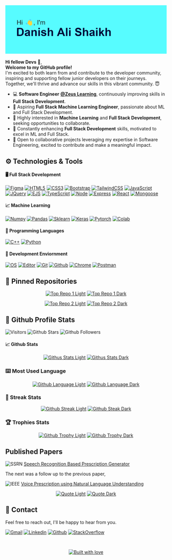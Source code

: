 <!-- HEADER -->
<picture>
  <source srcset="images\header.webp">
  <img src="images\fallback\header.png" alt="Hi, I'm Danish Ali Shaikh">
</picture>

<!-- INTRODUCTION -->
**Hi fellow Devs** :wave:,  
**Welcome to my GitHub profile!**  
I'm excited to both learn from and contribute to the developer community, inspiring and supporting fellow junior developers on their journeys. Together, we'll thrive and advance our skills in this vibrant community. :innocent:

<!-- CURRENT STATUS -->
- 💻 **Software Engineer** [**@Zeus Learning**][company-url], continuously improving skills in **Full Stack Development**.
- 🔭 Aspiring **Full Stack Machine Learning Engineer**, passionate about ML and Full Stack Development.
- 👀 Highly interested in **Machine Learning** and **Full Stack Development**, seeking opportunities to collaborate.
- 🌱 Constantly enhancing **Full Stack Development** skills, motivated to excel in ML and Full Stack.
- 💞️ Open to collaborative projects leveraging my expertise in Software Engineering, excited to contribute and make a meaningful impact.

<!-- TECHNOLOGY STACK -->
## :gear: Technologies & Tools
#### :desktop_computer: Full Stack Development
[![Figma][figma-shield]][figma-url]
[![HTML5][html5-shield]][html5-url]
[![CSS3][css3-shield]][css3-url]
[![Bootstrap][bootstrap-shield]][bootstrap-url]
[![TailwindCSS][tailwindcss-shield]][tailwindcss-url]
[![JavaScript][javascript-shield]][javascript-url]
[![JQuery][jquery-shield]][jquery-url]
[![EJS][ejs-shield]][ejs-url]
[![TypeScript][typescript-shield]][typescript-url]
[![Node][node-shield]][node-url]
[![Express][express-shield]][express-url]
[![React][react-shield]][react-url]
[![Mongoose][mongoose-shield]][mongoose-url]

#### :chart_with_upwards_trend: Machine Learning
[![Numpy][numpy-shield]][numpy-url]
[![Pandas][pandas-shield]][pandas-url]
[![Sklearn][sklearn-shield]][sklearn-url]
[![Keras][keras-shield]][keras-url]
[![Pytorch][pytorch-shield]][pytorch-url]
[![Colab][colab-shield]][colab-url]

#### :nut_and_bolt: Programming Languages
[![C++][c++-shield]][c++-url]
[![Python][python-shield]][python-url]

#### :arrows_counterclockwise: Development Enviornment
[![OS][os-shield]][os-url]
[![Editor][editor-shield]][editor-url]
[![Git][git-shield]][git-url]
[![Github][github-shield]][github-profile-url]
[![Chrome][chrome-shield]][chrome-url]
[![Postman][postman-shield]][postman-url]

<!-- PINNED REPOSITORIES -->
## :pushpin: Pinned Repositories
<div align="center">

  [![Top Repo 1 Light][top-repo-1-light]][top-repo-1-light-base]
  [![Top Repo 1  Dark][top-repo-1-dark]][top-repo-1-dark-base]

  [![Top Repo 2 Light][top-repo-2-light]][top-repo-2-light-base]
  [![Top Repo 2  Dark][top-repo-2-dark]][top-repo-2-dark-base]

</div>

<!-- GITHUB PROFILE STATS -->
## :page_facing_up: Github Profile Stats
![Visitors][visitors-badge]
![Github Stars][github-stars-shield]
![Github Followers][github-followers-shield]

#### :chart_with_upwards_trend: Github Stats
<div align="center">

  [![Githus Stats Light][github-stats-light]][github-stats-light-base]
  [![Githus Stats Dark][github-stats-dark]][github-stats-dark-base]

</div>

### :keyboard: Most Used Language
<div align="center">

  [![Github Language Light][github-language-light]][github-language-light-base]
  [![Github Language Dark][github-language-dark]][github-language-dark-base]

</div>

### :dart: Streak Stats
<div align="center">

  [![Github Streak Light][github-streak-light]][github-streak-light-base]
  [![Github Steak Dark][github-streak-dark]][github-streak-dark-base]

</div>

### :trophy: Trophies Stats
<div align="center">

  [![Github Trophy Light][github-trophy-light]][github-trophy-light-base]
  [![Github Trophy Dark][github-trophy-dark]][github-trophy-dark-base]

</div>

## Published Papers
![SSRN][ssrn-shield] [Speech Recognition Based Prescription Generator][ssrn-paper-url]

The next was a follow up to the previous paper,

![IEEE][ieee-shield] [Voice Prescription using Natural Language Understanding][ieee-paper-url]

<div align="center">

  [![Quote Light][quote-light]][quote-light-base]
  [![Quote Dark][quote-dark]][quote-dark-base]

</div>

## :signal_strength: Contact
Feel free to reach out, I'll be happy to hear from you.

<!-- SOCIAL SHIELDS -->
[![Gmail][gmail-shield]][gmail-url]
[![Linkedin][linkedin-shield]][linkedin-url]
[![Github][github-profile-shield]][github-profile-url]
[![StackOverflow][stackoverflow-shield]][stackoverflow-url]

<br>

<!-- FOOTER QUOTE -->
<div align="center">

<a href="https://github.com/DAShaikh10">![Built with love][built-with-love-badge]</a>

</div>

<!-- COMPANY URL -->
[company-url]: https://www.zeuslearning.com

<!-- MARKDOWN PINNED REPOS -->
[top-repo-1-light]: https://github-readme-stats.vercel.app/api/pin/?username=DAShaikh10&repo=Tic-Tac-Toe&bg_color=30,7ad7f0,92dff3,b7e9f7,dbf3fa,f5fcff&title_color=071952&text_color=00007f&border_color=071952&border_radius=5&icon_color=071952#gh-light-mode-only
[top-repo-1-light-base]: https://github-readme-stats.vercel.app/api/pin/?username=DAShaikh10&repo=Tic-Tac-Toe#gh-light-mode-only
[top-repo-1-dark]: https://github-readme-stats.vercel.app/api/pin/?username=DAShaikh10&repo=Tic-Tac-Toe&theme=yeblu#gh-dark-mode-only
[top-repo-1-dark-base]: https://github-readme-stats.vercel.app/api/pin/?username=DAShaikh10&repo=Tic-Tac-Toe#gh-dark-mode-only
[top-repo-2-light]: https://github-readme-stats.vercel.app/api/pin/?username=DAShaikh10&repo=Turtle-Logos&bg_color=30,7ad7f0,92dff3,b7e9f7,dbf3fa,f5fcff&title_color=071952&text_color=00007f&border_color=071952&border_radius=5&icon_color=071952#gh-light-mode-only
[top-repo-2-light-base]: https://github-readme-stats.vercel.app/api/pin/?username=DAShaikh10&repo=Turtle-Logos#gh-light-mode-only
[top-repo-2-dark]: https://github-readme-stats.vercel.app/api/pin/?username=DAShaikh10&repo=Turtle-Logos&theme=yeblu#gh-dark-mode-only
[top-repo-2-dark-base]: https://github-readme-stats.vercel.app/api/pin/?username=DAShaikh10&repo=Turtle-Logos#gh-dark-mode-only

<!-- MARKDOWN STATS -->
[github-language-light]: https://github-readme-stats.vercel.app/api/top-langs/?username=DAShaikh10&size_weight=0.5&count_weight=0.5&bg_color=30,7ad7f0,92dff3,b7e9f7,dbf3fa,f5fcff&title_color=071952&text_color=00007f&border_color=071952&border_radius=5#gh-light-mode-only
[github-language-light-base]: https://github-readme-stats.vercel.app/api/top-langs/?username=DAShaikh10#gh-light-mode-only
[github-language-dark]: https://github-readme-stats.vercel.app/api/top-langs/?username=DAShaikh10&theme=yeblu&size_weight=0.5&count_weight=0.5#gh-dark-mode-only
[github-language-dark-base]: https://github-readme-stats.vercel.app/api/top-langs/?username=DAShaikh10#gh-dark-mode-only
[github-stats-light]: https://github-readme-stats.vercel.app/api?username=DAShaikh10&show_icons=true&include_all_commits=true&count_private=true&bg_color=30,7ad7f0,92dff3,b7e9f7,dbf3fa,f5fcff&title_color=071952&text_color=00007f&border_color=071952&border_radius=5&icon_color=071952#gh-light-mode-only
[github-stats-light-base]: https://github-readme-stats.vercel.app/api?username=DAShaikh10#gh-light-mode-only
[github-stats-dark]: https://github-readme-stats.vercel.app/api?username=DAShaikh10&theme=yeblu&show_icons=true&include_all_commits=true&count_private=true#gh-dark-mode-only
[github-stats-dark-base]: https://github-readme-stats.vercel.app/api?username=DAShaikh10#gh-dark-mode-only
[github-streak-light]: https://github-readme-streak-stats.herokuapp.com?user=DAShaikh10&theme=ocean-gradient&border_radius=5#gh-light-mode-only
[github-streak-light-base]: https://github-readme-streak-stats.herokuapp.com?user=DAShaikh10#gh-light-mode-only
[github-streak-dark]: https://github-readme-streak-stats.herokuapp.com/?user=DAShaikh10&theme=yeblu#gh-dark-mode-only
[github-streak-dark-base]: https://github-readme-streak-stats.herokuapp.com/?user=DAShaikh10#gh-dark-mode-only
[github-trophy-light]: https://github-profile-trophy.vercel.app/?username=DAShaikh10&column=-1&margin-h=15&margin-w=15&no-frame=true&theme=flat#gh-light-mode-only
[github-trophy-light-base]: https://github-profile-trophy.vercel.app/?username=DAShaikh10#gh-light-mode-only
[github-trophy-dark]: https://github-profile-trophy.vercel.app/?username=DAShaikh10&column=-1&margin-h=15&margin-w=15&no-frame=true&theme=algolia#gh-dark-mode-only
[github-trophy-dark-base]: https://github-profile-trophy.vercel.app/?username=DAShaikh10#gh-dark-mode-only

<!-- MARKDOWN shieldS -->
[bootstrap-shield]: https://img.shields.io/badge/Bootstrap-informational?style=flat&logo=bootstrap&labelColor=white&color=7952b3
[c++-shield]: https://img.shields.io/badge/C++-informational?style=flat&logo=c%2B%2B&labelColor=gray
[chrome-shield]: https://img.shields.io/badge/Browser-Chrome-red?style=flat&logo=google-chrome&logoColor=white
[colab-shield]: https://img.shields.io/badge/Colab-white?style=flat&logo=google-colab&logoColor=orange&labelColor=gray
[css3-shield]: https://img.shields.io/badge/CSS3-informational?style=flat&logo=css3&labelColor=1572b6&color=white
[editor-shield]: https://img.shields.io/badge/Editor-VS_Code-informational?style=flat&logo=visual-studio-code&logoColor=007acc&color=007acc
[ejs-shield]: https://img.shields.io/badge/EJS-informational?style=flat&logo=e&labelColor=darkorange&color=white
[express-shield]: https://img.shields.io/badge/Express-informational?style=flat&logo=express&labelColor=black&color=white
[figma-shield]: https://img.shields.io/badge/Figma-informational?style=flat&logo=figma&labelColor=white&color=f24e1e
[git-shield]: https://img.shields.io/badge/Version%20Control-Git-informational?style=flat&logo=git&color=f05032
[github-shield]: https://img.shields.io/badge/-Github-informational?style=flat&logo=github&color=181717
[github-followers-shield]: https://img.shields.io/github/followers/DAShaikh10?style=social
[github-profile-shield]: https://img.shields.io/badge/Danish%20Ali-181717?style=flat&logo=github
[github-stars-shield]: https://img.shields.io/github/stars/DAShaikh10?style=social
[gmail-shield]: https://img.shields.io/badge/Danish%20Ali-grey?style=flat&logo=gmail
[html5-shield]: https://img.shields.io/badge/HTML5-informational?style=flat&logo=html5&labelColor=white&color=e34f26
[ieee-shield]: https://img.shields.io/badge/IEEE-informational?style=flat&logo=ieee
[javascript-shield]: https://img.shields.io/badge/JavaScript-informational?style=flat&logo=javascript&labelColor=gray&color=f7df1e
[jquery-shield]: https://img.shields.io/badge/JQuery-informational?style=flat&logo=jquery&labelColor=0769ad&color=white
[keras-shield]: https://img.shields.io/badge/Keras-informational?style=flat&logo=keras&color=d00000
[linkedin-shield]: https://img.shields.io/badge/Danish%20Ali-0a66c2?style=flat&logo=linkedin&logoColor=white
[mongoose-shield]: https://img.shields.io/badge/Mongoose-informational?style=flat&logo=mongoose&labelColor=880000&color=white
[node-shield]: https://img.shields.io/badge/Node-informational?style=flat&logo=nodedotjs&labelColor=white&color=339933
[numpy-shield]: https://img.shields.io/badge/Numpy-informational?style=flat&logo=numpy&logoColor=013243&labelColor=white&color=013243
[os-shield]: https://img.shields.io/badge/OS-Windows-informational?style=flat&logo=windows11&color=0078d4
[pandas-shield]: https://img.shields.io/badge/Pandas-informational?style=flat&logo=pandas&labelColor=150458&color=white
[postman-shield]: https://img.shields.io/badge/Postman-informational?style=flat&logo=postman&labelColor=white&color=ef5b25
[python-shield]: https://img.shields.io/badge/Python-informational?style=flat&logo=python&logoColor=ffdc51&labelColor=gray&color=3776ab
[pytorch-shield]: https://img.shields.io/badge/Pytorch-informational?style=flat&logo=pytorch&color=white
[react-shield]: https://img.shields.io/badge/React-informational?style=flat&logo=react&labelColor=black&color=white
[sklearn-shield]: https://img.shields.io/badge/scikit--learn-Informational?style=flat&logo=scikit-learn&logoColor=white&labelColor=blue&color=f7931e
[stackoverflow-shield]: https://img.shields.io/badge/Danish%20Ali-white?style=flat&logo=stackoverflow
[ssrn-shield]: https://img.shields.io/badge/SSRN-informational?style=flat&logo=ssrn&logoColor=darkblue&color=white
[tailwindcss-shield]: https://img.shields.io/badge/TailwindCSS-informational?style=flat&logo=tailwindcss&labelColor=white&color=06b6d4
[typescript-shield]: https://img.shields.io/badge/TypeScript-informational?style=flat&logo=typescript&labelColor=white&color=3178c6

<!-- MARKDOWN URL -->
[bootstrap-url]: https://getbootstrap.com
[c++-url]: https://isocpp.org
[chrome-url]: https://www.google.com/intl/en_us/chrome
[colab-url]: https://colab.research.google.com
[css3-url]: https://developer.mozilla.org/en-US/docs/Web/CSS
[editor-url]: https://code.visualstudio.com
[ejs-url]: https://ejs.co
[express-url]: https://expressjs.com
[figma-url]: https://www.figma.com
[git-url]: https://git-scm.com
[github-profile-url]: https://github.com/DAShaikh10
[gmail-url]: mailto:D.A.Shaikh10@gmail.com
[html5-url]: https://developer.mozilla.org/en-US/docs/Glossary/HTML5
[ieee-paper-url]: https://ieeexplore.ieee.org/document/9807998
[javascript-url]: https://developer.mozilla.org/en-US/docs/Web/JavaScript
[jquery-url]: https://jquery.com
[keras-url]: https://keras.io
[linkedin-url]: https://www.linkedin.com/in/danish-ali-shaikh
[mongoose-url]: https://mongoosejs.com
[node-url]: https://nodejs.org
[numpy-url]: https://numpy.org
[os-url]: https://www.microsoft.com/en-in/windows
[pandas-url]: https://pandas.pydata.org
[postman-url]: https://www.postman.com
[python-url]: https://www.python.org
[pytorch-url]: https://pytorch.org
[react-url]: https://reactjs.org
[sklearn-url]: https://scikit-learn.org
[stackoverflow-url]: https://stackoverflow.com/users/17414897/dashaikh
[ssrn-paper-url]: https://papers.ssrn.com/sol3/papers.cfm?abstract_id=3867738
[tailwindcss-url]: https://v1.tailwindcss.com
[typescript-url]: https://www.typescriptlang.org

<!-- MARKDOWN QUOTE -->
[quote-light]: https://quotes-github-readme.vercel.app/api?theme=catppuccin_latte#gh-light-mode-only
[quote-light-base]: https://quotes-github-readme.vercel.app/api#gh-light-mode-only
[quote-dark]: https://quotes-github-readme.vercel.app/api?type=horizontal&theme=algolia#gh-dark-mode-only
[quote-dark-base]: https://quotes-github-readme.vercel.app/api?type=horizontal#gh-dark-mode-only

<!-- MARDOWN BADGES -->
[built-with-love-badge]: http://ForTheBadge.com/images/badges/built-with-love.svg
[visitors-badge]: https://img.shields.io/endpoint?url=https://hits.dwyl.com/DAShaikh10//DAShaikh10.json&label=visitors&color=white
